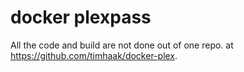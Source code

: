 # docker plexpass

All the code and build are not done out of one repo.
at https://github.com/timhaak/docker-plex.
